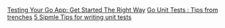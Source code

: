 
[Testing Your Go App: Get Started The Right Way](https://www.toptal.com/go/your-introductory-course-to-testing-with-go)
[Go Unit Tests : Tips from trenches](https://www.red-gate.com/simple-talk/dotnet/software-testing/go-unit-tests-tips-from-the-trenches/)
[5 Sipmle Tips for writing unit tests](https://medium.com/@matryer/5-simple-tips-and-tricks-for-writing-unit-tests-in-golang-619653f90742)